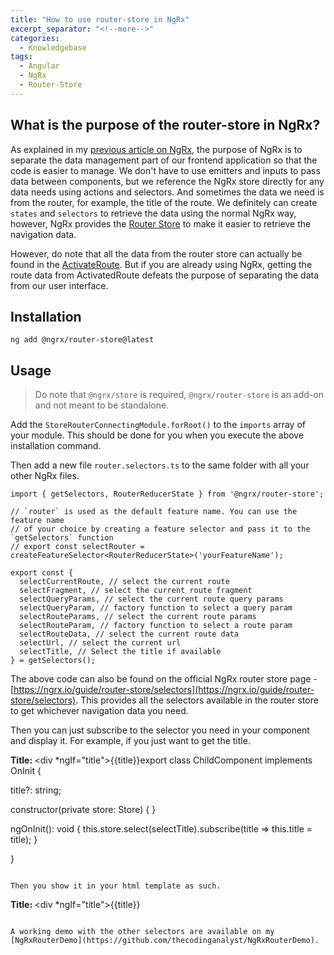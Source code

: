 ```yaml
---
title: "How to use router-store in NgRx"
excerpt_separator: "<!--more-->"
categories:
  - Knowledgebase
tags:
  - Angular
  - NgRx
  - Router-Store
---
```


## What is the purpose of the router-store in NgRx?

As explained in my [previous article on NgRx](https://thecodinganalyst.github.io/knowledgebase/ngrx-explained/), the purpose of NgRx is to separate the data management part of our frontend 
application so that the code is easier to manage. We don't have to use emitters and inputs to pass data between components, but we reference the NgRx store directly for any data needs using actions and selectors. And sometimes the data we need is from the router, for example, the title of the route. We definitely can create `states` and `selectors` to retrieve the data using the normal NgRx way, however, NgRx provides the [Router Store](https://ngrx.io/guide/router-store) to make it easier to retrieve the navigation data. 

However, do note that all the data from the router store can actually be found in the [ActivateRoute](https://angular.io/api/router/ActivatedRoute). But if you are already using NgRx, getting the route data from ActivatedRoute defeats the purpose of separating the data from our user interface.

## Installation

```
ng add @ngrx/router-store@latest
```

## Usage

> Do note that `@ngrx/store` is required, `@ngrx/router-store` is an add-on and not meant to be standalone.

Add the `StoreRouterConnectingModule.forRoot()` to the `imports` array of your module. This should be done for you when you execute the above installation command.

Then add a new file `router.selectors.ts` to the same folder with all your other NgRx files.

```
import { getSelectors, RouterReducerState } from '@ngrx/router-store';

// `router` is used as the default feature name. You can use the feature name
// of your choice by creating a feature selector and pass it to the `getSelectors` function
// export const selectRouter = createFeatureSelector<RouterReducerState>('yourFeatureName');

export const {
  selectCurrentRoute, // select the current route
  selectFragment, // select the current route fragment
  selectQueryParams, // select the current route query params
  selectQueryParam, // factory function to select a query param
  selectRouteParams, // select the current route params
  selectRouteParam, // factory function to select a route param
  selectRouteData, // select the current route data
  selectUrl, // select the current url
  selectTitle, // Select the title if available
} = getSelectors();
```

The above code can also be found on the official NgRx router store page - [https://ngrx.io/guide/router-store/selectors](https://ngrx.io/guide/router-store/selectors). This provides all the selectors available in the router store to get whichever navigation data you need. 

Then you can just subscribe to the selector you need in your component and display it. For example, if you just want to get the title.

<b>Title: </b><div *ngIf="title">{{title}}</div>export class ChildComponent implements OnInit {

  title?: string;
  
  constructor(private store: Store) { }

  ngOnInit(): void {
  	this.store.select(selectTitle).subscribe(title => this.title = title);
  }

}
```  

Then you show it in your html template as such.

```
<b>Title: </b><div *ngIf="title">{{title}}</div>
```

A working demo with the other selectors are available on my [NgRxRouterDemo](https://github.com/thecodinganalyst/NgRxRouterDemo).